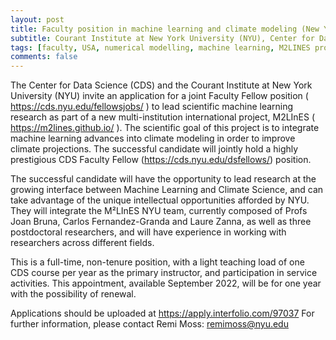 ```yaml
---
layout: post
title: Faculty position in machine learning and climate modeling (New York City)
subtitle: Courant Institute at New York University (NYU), Center for Data Science (CDS)
tags: [faculty, USA, numerical modelling, machine learning, M2LINES project]
comments: false
---
```

The Center for Data Science (CDS) and the Courant Institute at New York University (NYU) invite an application for a joint Faculty Fellow position ( https://cds.nyu.edu/fellowsjobs/ ) to lead scientific machine learning research as part of a new multi-institution international project, M2LInES ( https://m2lines.github.io/ ). The scientific goal of this project is to integrate machine learning advances into climate modeling in order to improve climate projections. The successful candidate will jointly hold a highly prestigious CDS Faculty Fellow (https://cds.nyu.edu/dsfellows/) position.

The successful candidate will have the opportunity to lead research at the growing interface between Machine Learning and Climate Science, and can take advantage of the unique intellectual opportunities afforded by NYU. They will integrate the M²LInES NYU team, currently composed of Profs Joan Bruna, Carlos Fernandez-Granda and Laure Zanna, as well as three postdoctoral researchers, and will have experience in working with researchers across different fields.

This is a full-time, non-tenure position, with a light teaching load of one CDS course per year as the primary instructor, and participation in service activities. This appointment, available September 2022, will be for one year with the possibility of renewal. 

Applications should be uploaded at https://apply.interfolio.com/97037 
For further information, please contact Remi Moss: remimoss@nyu.edu 
